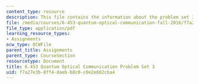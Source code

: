 ```yaml
---
content_type: resource
description: This file contains the information about the problem set 3.
file: /media/courses/6-453-quantum-optical-communication-fall-2016/f7a27e3b8ff4daebb8c0c0e2e602cba4_MIT6_453F16_ps3.pdf
file_type: application/pdf
learning_resource_types:
- Assignments
ocw_type: OCWFile
parent_title: Assignments
parent_type: CourseSection
resourcetype: Document
title: 6.453 Quantum Optical Communication Problem Set 3
uid: f7a27e3b-8ff4-daeb-b8c0-c0e2e602cba4
---
```

